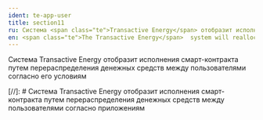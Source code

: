 ```yaml
---
ident: te-app-user
title: section11
ru: Система <span class="te">Transactive Energy</span> отобразит исполнения смарт-контракта путем перераспределения денежных средств между пользователями согласно его условиям.
en: <span class="te">The Transactive Energy</span>  system will reallocate the money among the Users according to the smart contract terms.
---
```

Система <span class="te">Transactive Energy</span> отобразит исполнения смарт-контракта путем перераспределения денежных средств между пользователями согласно его условиям

[//]: # Система <span class="te">Transactive Energy</span> отобразит исполнения смарт-контракта путем перераспределения денежных средств между пользователями согласно приложениям